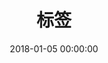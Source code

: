 ---
title: 标签
date: 2018-01-05 00:00:00
type: "tags"
comments: false
aside: false
top_img: false
---